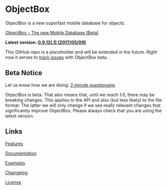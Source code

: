 # ObjectBox
ObjectBox is a new superfast mobile database for objects.

[ObjectBox – The new Mobile Database (Beta)](http://objectbox.io)

**Latest version: [0.9.12(.1) (2017/05/09)](http://objectbox.io/changelog)**

This GitHub repo is a placeholder and will be extended in the future. Right now it serves to [track issues](https://github.com/greenrobot/ObjectBox/issues) with ObjectBox beta.

Beta Notice
-----------
Let us know how we are doing: [2 minute questionaire](https://docs.google.com/forms/d/e/1FAIpQLSe_fq-FlBThK_96bkHv1oEDizoHwEu_b6M4FJkMv9V5q_Or9g/viewform?usp=sf_link).

ObjectBox is beta. That also means that, until we reach 1.0, there may be breaking changes. This applies to the API and also (but less likely) to the file format. The latter we will only change if we see really relevant changes that significantly improve ObjectBox. Please always check that you are using the latest version.

Links
-----
[Features](http://objectbox.io/features/)

[Documentation](http://objectbox.io/documentation/)

[Examples](https://github.com/greenrobot/ObjectBoxExamples)

[Changelog](http://objectbox.io/changelog/)

[License](http://objectbox.io/license/)
